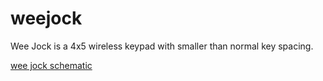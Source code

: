 weejock
=======

Wee Jock is a 4x5 wireless keypad with smaller than normal key spacing.

[wee jock schematic](./weejock_schematic.pdf)
